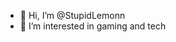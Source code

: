 - 👋 Hi, I’m @StupidLemonn
- 👀 I’m interested in gaming and tech


<!---
StupidLemonn/StupidLemonn is a ✨ special ✨ repository because its `README.md` (this file) appears on your GitHub profile.
You can click the Preview link to take a look at your changes.
--->

